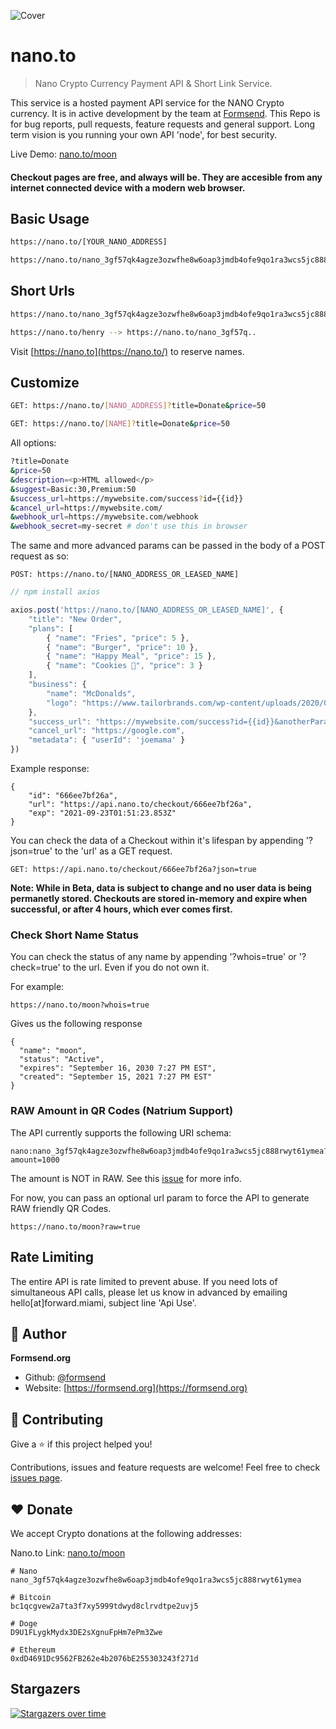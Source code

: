 ![Cover](https://raw.githubusercontent.com/formsend/nano/master/.github/banner.png)

# nano.to

> Nano Crypto Currency Payment API & Short Link Service.

This service is a hosted payment API service for the NANO Crypto currency. It is in active development by the team at [Formsend](https://formsend.org). This Repo is for bug reports, pull requests, feature requests and general support. Long term vision is you running your own API 'node', for best security.

Live Demo: [nano.to/moon](https://nano.to/moon?title=Github%20Demo&success_url=https://media3.giphy.com/media/vCKC987OpQAco/giphy.gif&description=This%20is%20a%20live%20test.%20This%20NANO%20address%20is%20the%20nano.to%20official%20address.&success_url=https://media3.giphy.com/media/vCKC987OpQAco/giphy.gif&cancel_url=https://github.com/formsend/nano.to)

#### Checkout pages are free, and always will be. They are accesible from any internet connected device with a modern web browser. 

## Basic Usage

```sh
https://nano.to/[YOUR_NANO_ADDRESS]
```

```sh
https://nano.to/nano_3gf57qk4agze3ozwfhe8w6oap3jmdb4ofe9qo1ra3wcs5jc888rwyt61ymea
```

## Short Urls

```sh
https://nano.to/nano_3gf57qk4agze3ozwfhe8w6oap3jmdb4ofe9qo1ra3wcs5jc888rwyt61ymea
```

```sh
https://nano.to/henry --> https://nano.to/nano_3gf57q..
```

Visit [https://nano.to](https://nano.to/) to reserve names.

## Customize

```sh
GET: https://nano.to/[NANO_ADDRESS]?title=Donate&price=50
```

```sh
GET: https://nano.to/[NAME]?title=Donate&price=50
```

All options:

```bash
?title=Donate
&price=50
&description=<p>HTML allowed</p>
&suggest=Basic:30,Premium:50
&success_url=https://mywebsite.com/success?id={{id}}
&cancel_url=https://mywebsite.com/
&webhook_url=https://mywebsite.com/webhook
&webhook_secret=my-secret # don't use this in browser
```

The same and more advanced params can be passed in the body of a POST request as so:

```
POST: https://nano.to/[NANO_ADDRESS_OR_LEASED_NAME]
```

```javascript
// npm install axios

axios.post('https://nano.to/[NANO_ADDRESS_OR_LEASED_NAME]', {
    "title": "New Order",
    "plans": [
        { "name": "Fries", "price": 5 },
        { "name": "Burger", "price": 10 },
        { "name": "Happy Meal", "price": 15 },
        { "name": "Cookies 🍪", "price": 3 }
    ],
    "business": {
        "name": "McDonalds",
        "logo": "https://www.tailorbrands.com/wp-content/uploads/2020/07/mcdonalds-logo.jpg"
    },
    "success_url": "https://mywebsite.com/success?id={{id}}&anotherParam=hello",
    "cancel_url": "https://google.com",
    "metadata": { "userId": 'joemama' }
})
```

Example response:

```
{
    "id": "666ee7bf26a",
    "url": "https://api.nano.to/checkout/666ee7bf26a",
    "exp": "2021-09-23T01:51:23.853Z"
}
```

You can check the data of a Checkout within it's lifespan by appending '?json=true' to the 'url' as a GET request. 

```
GET: https://api.nano.to/checkout/666ee7bf26a?json=true
```


**Note: While in Beta, data is subject to change and no user data is being permanetly stored. Checkouts are stored in-memory and expire when successful, or after 4 hours, which ever comes first.**

### Check Short Name Status

You can check the status of any name by appending '?whois=true' or '?check=true' to the url. Even if you do not own it.

For example:

```
https://nano.to/moon?whois=true
```

Gives us the following response

```
{
  "name": "moon",
  "status": "Active",
  "expires": "September 16, 2030 7:27 PM EST",
  "created": "September 15, 2021 7:27 PM EST"
}
```

### RAW Amount in QR Codes (Natrium Support)

The API currently supports the following URI schema:

```
nano:nano_3gf57qk4agze3ozwfhe8w6oap3jmdb4ofe9qo1ra3wcs5jc888rwyt61ymea?amount=1000
```

The amount is NOT in RAW. See this [issue](https://github.com/formsend/nano.to/issues/4) for more info.

For now, you can pass an optional url param to force the API to generate RAW friendly QR Codes. 

```
https://nano.to/moon?raw=true
```

## Rate Limiting

The entire API is rate limited to prevent abuse. If you need lots of simultaneous API calls, please let us know in advanced by emailing hello[at]forward.miami, subject line 'Api Use'. 


## 👤 Author

**Formsend.org**

* Github: [@formsend](https://github.com/formsend)
* Website: [https://formsend.org](https://formsend.org)

## 🤝 Contributing

Give a ⭐️ if this project helped you!

Contributions, issues and feature requests are welcome! Feel free to check [issues page](https://github.com/formsend/nano/issues).

## ♥️ Donate 

We accept Crypto donations at the following addresses:

Nano.to Link: [nano.to/moon](https://nano.to/moon?title=Donate&success_url=https://media3.giphy.com/media/vCKC987OpQAco/giphy.gif&description=This%20is%20a%20live%20test.%20This%20NANO%20address%20is%20the%20nano.to%20official%20address.)

```
# Nano
nano_3gf57qk4agze3ozwfhe8w6oap3jmdb4ofe9qo1ra3wcs5jc888rwyt61ymea

# Bitcoin
bc1qcgvew2a7ta3f7xy5999tdwyd8clrvdtpe2uvj5

# Doge
D9U1FLygkMydx3DE2sXgnuFpHm7ePm3Zwe

# Ethereum
0xdD4691Dc9562FB262e4b2076bE255303243f271d
```

## Stargazers

[![Stargazers over time](https://starchart.cc/formsend/nano.to.svg)](https://starchart.cc/formsend/nano.to)
